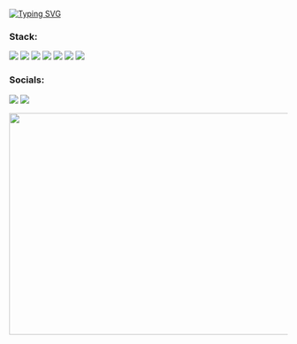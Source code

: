 
<a href="https://git.io/typing-svg"><img src="https://readme-typing-svg.demolab.com?font=Fira+Code&size=40&duration=4000&pause=1000&color=00EDF7&vCenter=true&width=900&lines=Flask+backend+developer" alt="Typing SVG" /></a>
### Stack:

<img src="https://img.shields.io/badge/Python-103247?style=for-the-badge&logo=Python&logoColor=FFFFF0"/>    <img src="https://img.shields.io/badge/Flask-0c131f?style=for-the-badge&logo=Flask&logoColor=FFFFF0"/>    <img src="https://img.shields.io/badge/HTML5-180000?style=for-the-badge&logo=HTML5&logoColor=ec0000"/>    <img src="https://img.shields.io/badge/MySQL-0a242c?style=for-the-badge&logo=MySQL&logoColor=FFFFF0"/>    <img src="https://img.shields.io/badge/C%2b%2b-091326?style=for-the-badge&logo=C%2b%2b&logoColor=FFFFF0"/>    <img src="https://img.shields.io/badge/Git-000000?style=for-the-badge&logo=Git&logoColor=FFFFF0"/>    <img src="https://img.shields.io/badge/CSS3-002630?style=for-the-badge&logo=CSS3&logoColor=00b6e4"/>

### Socials:

[<img src="https://img.shields.io/badge/Telegram-191e2c?style=for-the-badge&logo=Telegram&logoColor=0cb2e9"/>](https://t.me/a_grich)  [<img src="https://img.shields.io/badge/VK-191e2c?style=for-the-badge&logo=VK&logoColor=FFFFF0"/>](https://vk.com/a.grichenko)

<img src="https://user-images.githubusercontent.com/83089491/198051648-4fcc1f03-f513-4790-87d5-72ddafbb318d.gif" align="center" width="600" height="400" />
